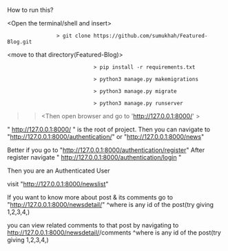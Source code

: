 How to run this?

 <Open the terminal/shell and insert>

                    > git clone https://github.com/sumukhah/Featured-Blog.git

 <move to that directory(Featured-Blog)>

 <You can create virtual environment but its optional>

                                > pip install -r requirements.txt

                                > python3 manage.py makemigrations

                                > python3 manage.py migrate

                                > python3 manage.py runserver

>><Then open browser and go to 'http://127.0.0.1:8000/' >

  " http://127.0.0.1:8000/ " is the root of project. Then you can navigate to 
                        "http://127.0.0.1:8000/authentication/"
                        or 
                        "http://127.0.0.1:8000/news"


  Better if you go to "http://127.0.0.1:8000/authentication/register"
  After register navigate " http://127.0.0.1:8000/authentication/login "

  Then you are an Authenticated User

 visit "http://127.0.0.1:8000/newslist"

 If you want to know more about post & its comments go to "http://127.0.0.1:8000/newsdetail/<pk>" 
               ^where <pk> is any id of the post(try giving 1,2,3,4,)

  you can view related comments to that post by navigating to http://127.0.0.1:8000/newsdetail/<pk>/comments
                ^where <pk> is any id of the post(try giving 1,2,3,4,)

